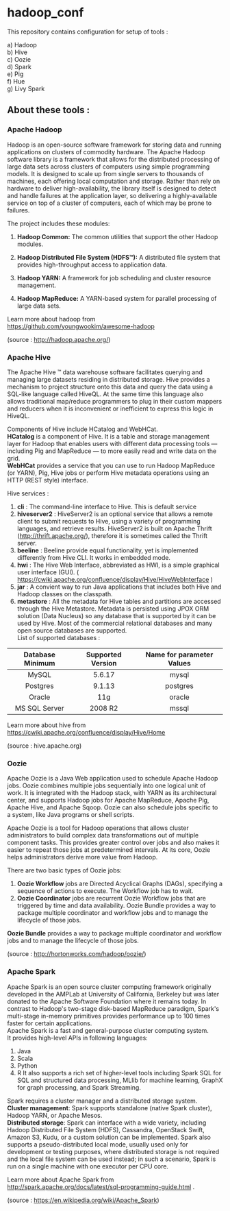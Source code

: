 # hadoop_conf

This repository contains configuration for setup of tools :  

  a) Hadoop  
  b) Hive  
  c) Oozie  
  d) Spark  
  e) Pig  
  f) Hue  
  g) Livy Spark  

## About these tools :

### Apache Hadoop

Hadoop is an open-source software framework for storing data and running applications on clusters of commodity hardware. 
The Apache Hadoop software library is a framework that allows for the distributed processing of large data sets across clusters of computers using simple programming models. It is designed to scale up from single servers to thousands of machines, each offering local computation and storage. Rather than rely on hardware to deliver high-availability, the library itself is designed to detect and handle failures at the application layer, so delivering a highly-available service on top of a cluster of computers, each of which may be prone to failures. 

 The project includes these modules:

 1. **Hadoop Common:** The common utilities that support the other Hadoop modules.
    
 2. **Hadoop Distributed File System (HDFS™):** A distributed file system that provides high-throughput access to application data.
    
 3. **Hadoop YARN:** A framework for job scheduling and cluster resource management.
    
 4. **Hadoop MapReduce:** A YARN-based system for parallel processing of large data sets.

Learn more about hadoop from https://github.com/youngwookim/awesome-hadoop    

(source : http://hadoop.apache.org/)

### Apache Hive

The Apache Hive ™ data warehouse software facilitates querying and managing large datasets residing in distributed storage. Hive provides a mechanism to project structure onto this data and query the data using a SQL-like language called HiveQL. At the same time this language also allows traditional map/reduce programmers to plug in their custom mappers and reducers when it is inconvenient or inefficient to express this logic in HiveQL.  

Components of Hive include HCatalog and WebHCat.  
    **HCatalog** is a component of Hive. It is a table and storage management layer for Hadoop that enables users with different data processing tools — including Pig and MapReduce — to more easily read and write data on the grid.  
    **WebHCat** provides a service that you can use to run Hadoop MapReduce (or YARN), Pig, Hive jobs or perform Hive metadata operations using an HTTP (REST style) interface.  
    
Hive services :

  1. **cli** : The command-line interface to Hive. This is default service
  2. **hiveserver2** : HiveServer2 is an optional service that allows a remote client to submit requests to Hive, using a variety of programming languages, and retrieve results. HiveServer2 is built on Apache Thrift (http://thrift.apache.org/), therefore it is sometimes called the Thrift server.   
  3. **beeline** :  Beeline provide equal functionality, yet is implemented differently from Hive CLI. It works in embedded mode.  
  4. **hwi** : The Hive Web Interface, abbreviated as HWI, is a simple graphical user interface (GUI). ( https://cwiki.apache.org/confluence/display/Hive/HiveWebInterface )  
  5. **jar** : A convient way to run Java applications that includes both Hive and Hadoop classes on the classpath.  
  6. **metastore** : All the metadata for Hive tables and partitions are accessed through the Hive Metastore. Metadata is persisted using JPOX ORM solution (Data Nucleus) so any database that is supported by it can be used by Hive. Most of the commercial relational databases and many open source databases are supported.   
  List of supported databases :

|Database Minimum |Supported Version| Name for parameter Values | 
|:----:|:----:|:----:|
|MySQL|	5.6.17|	mysql|
|Postgres|	9.1.13|	postgres|
|Oracle|	11g	|oracle|
|MS SQL Server|	2008 R2|	mssql|

  

Learn more about hive from https://cwiki.apache.org/confluence/display/Hive/Home  

(source : hive.apache.org)


### Oozie

Apache Oozie is a Java Web application used to schedule Apache Hadoop jobs. Oozie combines multiple jobs sequentially into one logical unit of work. It is integrated with the Hadoop stack, with YARN as its architectural center, and supports Hadoop jobs for Apache MapReduce, Apache Pig, Apache Hive, and Apache Sqoop. Oozie can also schedule jobs specific to a system, like Java programs or shell scripts.  



Apache Oozie is a tool for Hadoop operations that allows cluster administrators to build complex data transformations out of multiple component tasks. This provides greater control over jobs and also makes it easier to repeat those jobs at predetermined intervals. At its core, Oozie helps administrators derive more value from Hadoop.  

There are two basic types of Oozie jobs:

  1. **Oozie Workflow** jobs are Directed Acyclical Graphs (DAGs), specifying a sequence of actions to execute. The Workflow job has to wait.  
  2. **Oozie Coordinator** jobs are recurrent Oozie Workflow jobs that are triggered by time and data availability.
  Oozie Bundle provides a way to package multiple coordinator and workflow jobs and to manage the lifecycle of those jobs.
  
  **Oozie Bundle** provides a way to package multiple coordinator and workflow jobs and to manage the lifecycle of those jobs.

(source : http://hortonworks.com/hadoop/oozie/)

### Apache Spark

Apache Spark is an open source cluster computing framework originally developed in the AMPLab at University of California, Berkeley but was later donated to the Apache Software Foundation where it remains today. In contrast to Hadoop's two-stage disk-based MapReduce paradigm, Spark's multi-stage in-memory primitives provides performance up to 100 times faster for certain applications.    
Apache Spark is a fast and general-purpose cluster computing system.   
It provides high-level APIs in following languages: 
  1. Java
  2. Scala
  3. Python
  4. R
It also supports a rich set of higher-level tools including Spark SQL for SQL and structured data processing, MLlib for machine learning, GraphX for graph processing, and Spark Streaming.

Spark requires a cluster manager and a distributed storage system.   
  **Cluster management**: Spark supports standalone (native Spark cluster), Hadoop YARN, or Apache Mesos.  
  **Distributed storage**: Spark can interface with a wide variety, including Hadoop Distributed File System (HDFS), Cassandra, OpenStack Swift, Amazon S3, Kudu, or a custom solution can be implemented. Spark also supports a pseudo-distributed local mode, usually used only for development or testing purposes, where distributed storage is not required and the local file system can be used instead; in such a scenario, Spark is run on a single machine with one executor per CPU core.  

Learn more about Apache Spark from http://spark.apache.org/docs/latest/sql-programming-guide.html .


(source : https://en.wikipedia.org/wiki/Apache_Spark)
